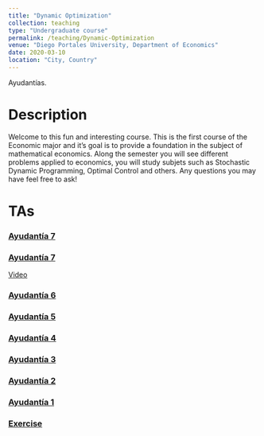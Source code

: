 ```yaml
---
title: "Dynamic Optimization"
collection: teaching
type: "Undergraduate course"
permalink: /teaching/Dynamic-Optimization
venue: "Diego Portales University, Department of Economics"
date: 2020-03-10
location: "City, Country"
---
```





Ayudantías.


# Description
Welcome to this fun and interesting course. 
This is the first course of the Economic major and it’s goal is to provide a foundation in the subject of mathematical economics.
Along the semester you will see different problems applied to economics, you will study subjets such as Stochastic Dynamic Programming, Optimal Control and others. Any questions you may have feel free to ask!


TAs
======
### [Ayudantía 7](http://apobletee.github.io/files/OD2020/A82020.pdf)

### [Ayudantía 7](http://apobletee.github.io/files/OD2020/A72020.pdf)
[Video](https://drive.google.com/drive/folders/1aJd7FFnjYB3BCbdZOPcIcZnZG3IZ3lW1?usp=sharing)

### [Ayudantía 6](http://apobletee.github.io/files/OD2020/A62020.pdf) 

### [Ayudantía 5](http://apobletee.github.io/files/OD2020/A52020.pdf) 

### [Ayudantía 4](http://apobletee.github.io/files/OD2020/A42020.pdf) 

### [Ayudantía 3](http://apobletee.github.io/files/OD2020/A32020.pdf) 

### [Ayudantía 2](http://apobletee.github.io/files/OD2020/A22020.pdf) 

### [Ayudantía 1](http://apobletee.github.io/files/OD2020/A12020.pdf) 

### [Exercise](http://apobletee.github.io/files/OD2020/Ejercicio.pdf) 


